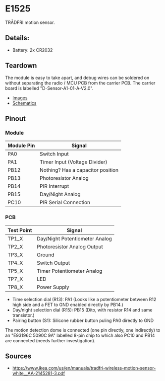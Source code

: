 # E1525
TRÅDFRI motion sensor.

## Details:

* Battery: 2x CR2032

## Teardown
The module is easy to take apart, and debug wires can be soldered on without
separating the radio / MCU PCB from the carrier PCB. The carrier board is
labelled "D-Sensor-A1-01-A-V2.0".

* [Images](images)
* [Schematics](schematics)

## Pinout

### Module

| Module Pin | Signal                            |
|------------|-----------------------------------|
| PA0        | Switch Input                      |
| PA1        | Timer Input (Voltage Divider)     |
| PB12       | Nothing? Has a capacitor position |
| PB13       | Photoresistor Analog              |
| PB14       | PIR Interrupt                     |
| PB15       | Day/Night Analog                  |
| PC10       | PIR Serial Connection             |

### PCB

| Test Point | Signal                           |
|------------|----------------------------------|
| TP1_X      | Day/Night Potentiometer Analog   |
| TP2_X      | Photoresistor Analog Output      |
| TP3_X      | Ground                           |
| TP4_X      | Switch Output                    |
| TP5_X      | Timer Potentiometer Analog       |
| TP7_X      | LED                              |
| TP8_X      | Power Supply                     |

* Time selection dial (R13): PA1 (Looks like a potentiometer between R12 high
  side and a FET to GND enabled directly by PB14.)
* Day/night selection dial (R15): PB15 (Dito, with resistor R14 and same
  transistor.)
* Pairing button (S1): Silicone rubber button puling PA0 directly to GND

The motion detection dome is connected (one pin directly, one indirectly) to
an "E93196C 5090C 9A" labelled 8-pin chip to which also PC10 and PB14 are
connected (needs further investigation).

## Sources

* https://www.ikea.com/us/en/manuals/tradfri-wireless-motion-sensor-white__AA-2145281-3.pdf
